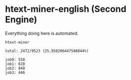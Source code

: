 # htext-miner-english (Second Engine)

Everything doing here is automated.

```
htext-miner

total: 2472/9523 (25.958206447548044%)

job0: 558
job1: 628
job2: 840
job3: 446
```